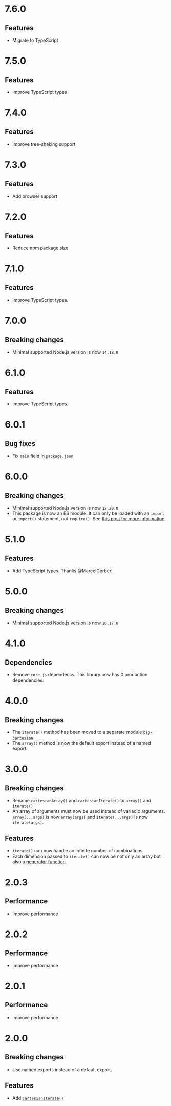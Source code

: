 # 7.6.0

## Features

- Migrate to TypeScript

# 7.5.0

## Features

- Improve TypeScript types

# 7.4.0

## Features

- Improve tree-shaking support

# 7.3.0

## Features

- Add browser support

# 7.2.0

## Features

- Reduce npm package size

# 7.1.0

## Features

- Improve TypeScript types.

# 7.0.0

## Breaking changes

- Minimal supported Node.js version is now `14.18.0`

# 6.1.0

## Features

- Improve TypeScript types.

# 6.0.1

## Bug fixes

- Fix `main` field in `package.json`

# 6.0.0

## Breaking changes

- Minimal supported Node.js version is now `12.20.0`
- This package is now an ES module. It can only be loaded with an `import` or
  `import()` statement, not `require()`. See
  [this post for more information](https://gist.github.com/sindresorhus/a39789f98801d908bbc7ff3ecc99d99c).

# 5.1.0

## Features

- Add TypeScript types. Thanks @MarcelGerber!

# 5.0.0

## Breaking changes

- Minimal supported Node.js version is now `10.17.0`

# 4.1.0

## Dependencies

- Remove `core-js` dependency. This library now has 0 production dependencies.

# 4.0.0

## Breaking changes

- The `iterate()` method has been moved to a separate module
  [`big-cartesian`](https://github.com/ehmicky/big-cartesian).
- The `array()` method is now the default export instead of a named export.

# 3.0.0

## Breaking changes

- Rename `cartesianArray()` and `cartesianIterate()` to `array()` and
  `iterate()`
- An array of arguments must now be used instead of variadic arguments.
  `array(...args)` is now `array(args)` and `iterate(...args)` is now
  `iterate(args)`.

## Features

- `iterate()` can now handle an infinite number of combinations
- Each dimension passed to `iterate()` can now be not only an array but also a
  [generator function](https://developer.mozilla.org/en-US/docs/Web/JavaScript/Guide/Iterators_and_Generators).

# 2.0.3

## Performance

- Improve performance

# 2.0.2

## Performance

- Improve performance

# 2.0.1

## Performance

- Improve performance

# 2.0.0

## Breaking changes

- Use named exports instead of a default export.

## Features

- Add
  [`cartesianIterate()`](https://github.com/ehmicky/fast-cartesian#cartesianiterateinputs)
